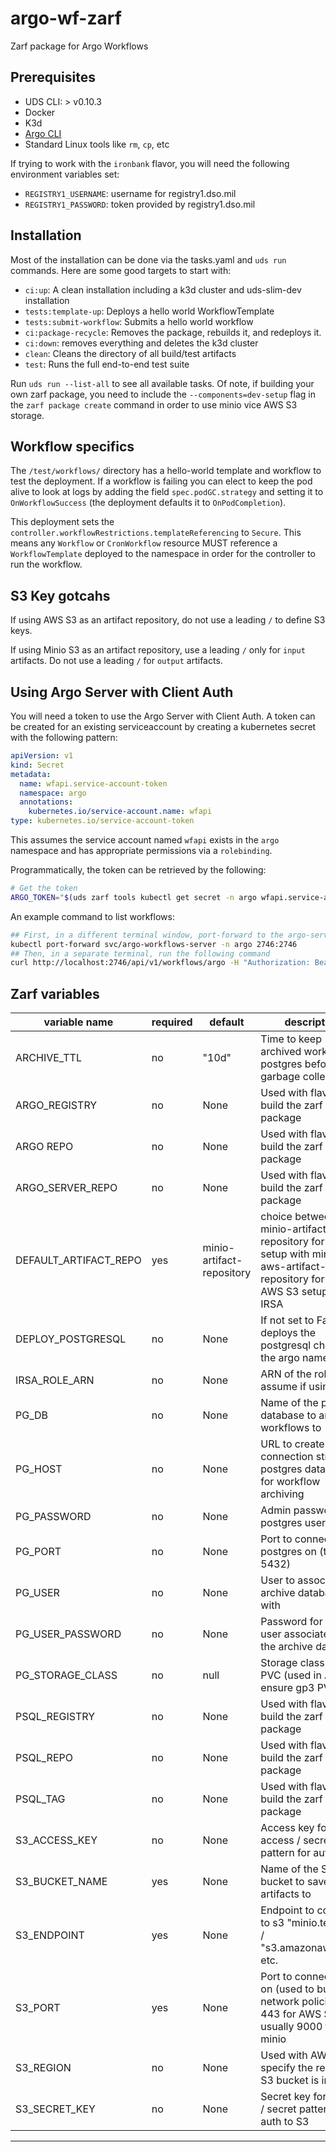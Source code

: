 # argo-wf-zarf
Zarf package for Argo Workflows

## Prerequisites
* UDS CLI: > v0.10.3
* Docker
* K3d
* [Argo CLI](https://argo-workflows.readthedocs.io/en/latest/walk-through/argo-cli/)
* Standard Linux tools like `rm`, `cp`, etc

If trying to work with the `ironbank` flavor, you will need the following environment variables set:
* `REGISTRY1_USERNAME`: username for registry1.dso.mil
* `REGISTRY1_PASSWORD`: token provided by registry1.dso.mil

## Installation
Most of the installation can be done via the tasks.yaml and `uds run` commands.  Here are some good targets to start with:
* `ci:up`: A clean installation including a k3d cluster and uds-slim-dev installation
* `tests:template-up`: Deploys a hello world WorkflowTemplate
* `tests:submit-workflow`: Submits a hello world workflow
* `ci:package-recycle`: Removes the package, rebuilds it, and redeploys it.
* `ci:down`: removes everything and deletes the k3d cluster
* `clean`: Cleans the directory of all build/test artifacts
* `test`: Runs the full end-to-end test suite

Run `uds run --list-all` to see all available tasks.  Of note, if building your own zarf package, you need to include the `--components=dev-setup` flag in the `zarf package create` command in order to use minio vice AWS S3 storage.

## Workflow specifics
The `/test/workflows/` directory has a hello-world template and workflow to test the deployment.  If a workflow is failing you can elect to keep the pod alive to look at logs by adding the field `spec.podGC.strategy` and setting it to `OnWorkflowSuccess` (the deployment defaults it to `OnPodCompletion`).

This deployment sets the `controller.workflowRestrictions.templateReferencing` to `Secure`.  This means any `Workflow` or `CronWorkflow` resource MUST reference a `WorkflowTemplate` deployed to the namespace in order for the controller to run the workflow.

## S3 Key gotcahs
If using AWS S3 as an artifact repository, do not use a leading `/` to define S3 keys.

If using Minio S3 as an artifact repository, use a leading `/` only for `input` artifacts.  Do not use a leading `/` for `output` artifacts.

## Using Argo Server with Client Auth
You will need a token to use the Argo Server with Client Auth.  A token can be created for an existing serviceaccount by creating a kubernetes secret with the following pattern:
```yaml
apiVersion: v1
kind: Secret
metadata:
  name: wfapi.service-account-token
  namespace: argo
  annotations:
    kubernetes.io/service-account.name: wfapi
type: kubernetes.io/service-account-token
```
This assumes the service account named `wfapi` exists in the `argo` namespace and has appropriate permissions via a `rolebinding`.

Programmatically, the token can be retrieved by the following:
```bash
# Get the token
ARGO_TOKEN="$(uds zarf tools kubectl get secret -n argo wfapi.service-account-token -o=jsonpath='{.data.token}' | base64 --decode)"
```
An example command to list workflows:
```bash
## First, in a different terminal window, port-forward to the argo-server
kubectl port-forward svc/argo-workflows-server -n argo 2746:2746
## Then, in a separate terminal, run the following command
curl http://localhost:2746/api/v1/workflows/argo -H "Authorization: Bearer $ARGO_TOKEN"
```

## Zarf variables

| variable name         | required | default                   | description                                                                                                                                       |
| ----------------------| -------- | ------------------------- | ------------------------------------------------------------------------------------------------------------------------------------------------- |
| ARCHIVE_TTL           | no       | "10d"                     | Time to keep archived workflows in postgres before garbage collection.                                                                            |
| ARGO_REGISTRY         | no       | None                      | Used with flavors to build the zarf package                                                                                                       |
| ARGO REPO             | no       | None                      | Used with flavors to build the zarf package                                                                                                       |
| ARGO_SERVER_REPO      | no       | None                      | Used with flavors to build the zarf package                                                                                                       |
| DEFAULT_ARTIFACT_REPO | yes      | minio-artifact-repository | choice between minio-artifact-repository for a dev setup with minio, or aws-artifact-repository for an AWS S3 setup with IRSA                     |
| DEPLOY_POSTGRESQL     | no       | None                      | If not set to False, deploys the postgresql chart to the argo namespace                                                                           |
| IRSA_ROLE_ARN         | no       | None                      | ARN of the role to assume if using IRSA                                                                                                           |
| PG_DB                 | no       | None                      | Name of the postgres database to archive workflows to                                                                                             |
| PG_HOST               | no       | None                      | URL to create connection string to postgres database for workflow archiving                                                                       |
| PG_PASSWORD           | no       | None                      | Admin password for postgres user                                                                                                                  |
| PG_PORT               | no       | None                      | Port to connect to postgres on (typically 5432)                                                                                                   |
| PG_USER               | no       | None                      | User to associate the archive database with                                                                                                       |
| PG_USER_PASSWORD      | no       | None                      | Password for the user associated with the archive database                                                                                        |
| PG_STORAGE_CLASS      | no       | null                      | Storage class for the PVC (used in AWS to ensure gp3 PV)                                                                                          |
| PSQL_REGISTRY         | no       | None                      | Used with flavors to build the zarf package                                                                                                       |
| PSQL_REPO             | no       | None                      | Used with flavors to build the zarf package                                                                                                       |
| PSQL_TAG              | no       | None                      | Used with flavors to build the zarf package                                                                                                       |
| S3_ACCESS_KEY         | no       | None                      | Access key for access / secret pattern for auth to S3                                                                                             |
| S3_BUCKET_NAME        | yes      | None                      | Name of the S3 bucket to save artifacts to                                                                                                        |
| S3_ENDPOINT           | yes      | None                      | Endpoint to connect to s3 "minio.test.dev" / "s3.amazonaws.com" etc.                                                                              |
| S3_PORT               | yes      | None                      | Port to connect to S3 on (used to build network policies).  443 for AWS S3, usually 9000 for minio                                                |
| S3_REGION             | no       | None                      | Used with AWS S3 to specify the region the S3 bucket is in                                                                                        |
| S3_SECRET_KEY         | no       | None                      | Secret key for access / secret pattern for auth to S3                                                                                             |

---